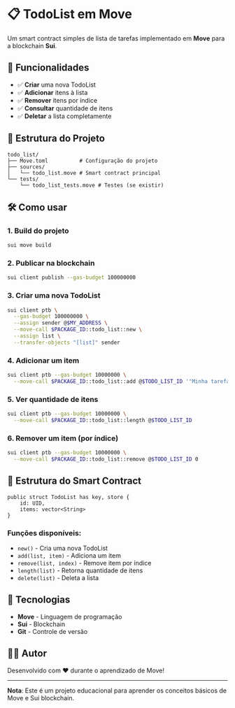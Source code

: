 # 📋 TodoList em Move

Um smart contract simples de lista de tarefas implementado em **Move** para a blockchain **Sui**.

## 🚀 Funcionalidades

- ✅ **Criar** uma nova TodoList
- ✅ **Adicionar** itens à lista
- ✅ **Remover** itens por índice
- ✅ **Consultar** quantidade de itens
- ✅ **Deletar** a lista completamente

## 📁 Estrutura do Projeto

```
todo_list/
├── Move.toml          # Configuração do projeto
├── sources/
│   └── todo_list.move # Smart contract principal
└── tests/
    └── todo_list_tests.move # Testes (se existir)
```

## 🛠️ Como usar

### 1. Build do projeto
```bash
sui move build
```

### 2. Publicar na blockchain
```bash
sui client publish --gas-budget 100000000
```

### 3. Criar uma nova TodoList
```bash
sui client ptb \
  --gas-budget 100000000 \
  --assign sender @$MY_ADDRESS \
  --move-call $PACKAGE_ID::todo_list::new \
  --assign list \
  --transfer-objects "[list]" sender
```

### 4. Adicionar um item
```bash
sui client ptb --gas-budget 10000000 \
  --move-call $PACKAGE_ID::todo_list::add @$TODO_LIST_ID '"Minha tarefa"'
```

### 5. Ver quantidade de itens
```bash
sui client ptb --gas-budget 10000000 \
  --move-call $PACKAGE_ID::todo_list::length @$TODO_LIST_ID
```

### 6. Remover um item (por índice)
```bash
sui client ptb --gas-budget 10000000 \
  --move-call $PACKAGE_ID::todo_list::remove @$TODO_LIST_ID 0
```

## 📝 Estrutura do Smart Contract

```move
public struct TodoList has key, store {
    id: UID,
    items: vector<String>
}
```

### Funções disponíveis:
- `new()` - Cria uma nova TodoList
- `add(list, item)` - Adiciona um item
- `remove(list, index)` - Remove item por índice
- `length(list)` - Retorna quantidade de itens
- `delete(list)` - Deleta a lista

## 🔧 Tecnologias

- **Move** - Linguagem de programação
- **Sui** - Blockchain
- **Git** - Controle de versão

## 👨‍💻 Autor

Desenvolvido com ❤️ durante o aprendizado de Move!

---

**Nota**: Este é um projeto educacional para aprender os conceitos básicos de Move e Sui blockchain.
